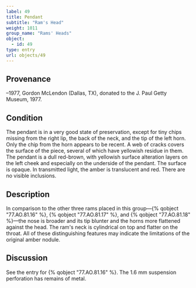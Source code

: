 ```yaml
---
label: 49
title: Pendant
subtitle: "Ram's Head"
weight: 1011
group_name: "Rams' Heads"
object:
  - id: 49
type: entry
url: objects/49
---
```


## Provenance

–1977, Gordon McLendon (Dallas, TX), donated to the J. Paul Getty Museum, 1977.

## Condition

The pendant is in a very good state of preservation, except for tiny chips missing from the right lip, the back of the neck, and the tip of the left horn. Only the chip from the horn appears to be recent. A web of cracks covers the surface of the piece, several of which have yellowish residue in them. The pendant is a dull red-brown, with yellowish surface alteration layers on the left cheek and especially on the underside of the pendant. The surface is opaque. In transmitted light, the amber is translucent and red. There are no visible inclusions.

## Description

In comparison to the other three rams placed in this group—{% qobject "77.AO.81.16" %}, {% qobject "77.AO.81.17" %}, and {% qobject "77.AO.81.18" %}—the nose is broader and its tip blunter and the horns more flattened against the head. The ram's neck is cylindrical on top and flatter on the throat. All of these distinguishing features may indicate the limitations of the original amber nodule.

## Discussion

See the entry for {% qobject "77.AO.81.16" %}. The 1.6 mm suspension perforation has remains of metal.
